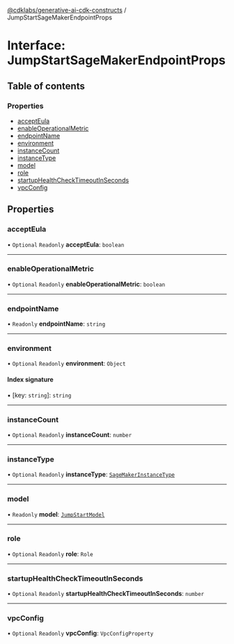 [@cdklabs/generative-ai-cdk-constructs](../README.md) / JumpStartSageMakerEndpointProps

# Interface: JumpStartSageMakerEndpointProps

## Table of contents

### Properties

- [acceptEula](JumpStartSageMakerEndpointProps.md#accepteula)
- [enableOperationalMetric](JumpStartSageMakerEndpointProps.md#enableoperationalmetric)
- [endpointName](JumpStartSageMakerEndpointProps.md#endpointname)
- [environment](JumpStartSageMakerEndpointProps.md#environment)
- [instanceCount](JumpStartSageMakerEndpointProps.md#instancecount)
- [instanceType](JumpStartSageMakerEndpointProps.md#instancetype)
- [model](JumpStartSageMakerEndpointProps.md#model)
- [role](JumpStartSageMakerEndpointProps.md#role)
- [startupHealthCheckTimeoutInSeconds](JumpStartSageMakerEndpointProps.md#startuphealthchecktimeoutinseconds)
- [vpcConfig](JumpStartSageMakerEndpointProps.md#vpcconfig)

## Properties

### acceptEula

• `Optional` `Readonly` **acceptEula**: `boolean`

___

### enableOperationalMetric

• `Optional` `Readonly` **enableOperationalMetric**: `boolean`

___

### endpointName

• `Readonly` **endpointName**: `string`

___

### environment

• `Optional` `Readonly` **environment**: `Object`

#### Index signature

▪ [key: `string`]: `string`

___

### instanceCount

• `Optional` `Readonly` **instanceCount**: `number`

___

### instanceType

• `Optional` `Readonly` **instanceType**: [`SageMakerInstanceType`](../classes/SageMakerInstanceType.md)

___

### model

• `Readonly` **model**: [`JumpStartModel`](../classes/JumpStartModel.md)

___

### role

• `Optional` `Readonly` **role**: `Role`

___

### startupHealthCheckTimeoutInSeconds

• `Optional` `Readonly` **startupHealthCheckTimeoutInSeconds**: `number`

___

### vpcConfig

• `Optional` `Readonly` **vpcConfig**: `VpcConfigProperty`
